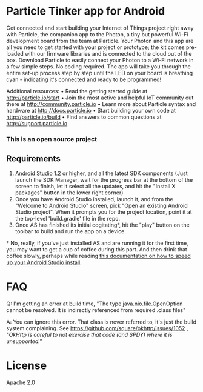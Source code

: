 # Particle Tinker app for Android

Get connected and start building your Internet of Things project right away with Particle, the companion app to the Photon, a tiny but powerful Wi-Fi development board from the team at Particle. Your Photon and this app are all you need to get started with your project or prototype; the kit comes pre-loaded with our firmware libraries and is connected to the cloud out of the box.
Download Particle to easily connect your Photon to a Wi-Fi network in a few simple steps. No coding required. The app will take you through the entire set-up process step by step until the LED on your board is breathing cyan - indicating it's connected and ready to be programmed!

Additional resources:
• Read the getting started guide at http://particle.io/start
• Join the most active and helpful IoT community out there at http://community.particle.io
• Learn more about Particle syntax and hardware at http://docs.particle.io
• Start building your own code at http://particle.io/build
• Find answers to common questions at http://support.particle.io

### This is an open source project

Requirements
------------
1. [Android Studio 1.2](http://developer.android.com/sdk/index.html) or higher, and all the
latest SDK components (Just launch the SDK Manager, wait for the progress bar at the bottom
of the screen to finish, let it select all the updates, and hit the "Install X packages" button
in the lower right corner)
2. Once you have Android Studio installed, launch it, and from the "Welcome to 
Android Studio" screen, pick "Open an existing Android Studio project".  When it prompts 
you for the project location, point it at the top-level 'build.gradle' file in the repo.
3. Once AS has finished its initial cogitating\*, hit the "play" button on the toolbar 
to build and run the app on a device.


\* No, really, if you've just installed AS and are running it for the first time, you may want to
get a cup of coffee during this part.  And then drink that coffee slowly, perhaps while
reading [this documentation on how to speed up your Android Studio install](http://tools.android.com/tech-docs/configuration#TOC-Increasing-IDE-Memory).


FAQ
===
Q: I'm getting an error at build time, "The type java.nio.file.OpenOption cannot be resolved. It
is indirectly referenced from required .class files"

A: You can ignore this error.  That class is never referred to, it's just the build system
complaining.  See https://github.com/square/okhttp/issues/1052 ,
 _"OkHttp is careful to not exercise that code (and SPDY) where it is unsupported."_


License
=======
Apache 2.0


